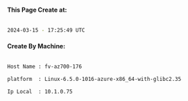 
   
#### This Page Create at:

```bash

2024-03-15 - 17:25:49 UTC

```

#### Create By Machine:

```bash

Host Name : fv-az700-176

platform  : Linux-6.5.0-1016-azure-x86_64-with-glibc2.35

Ip Local  : 10.1.0.75

```

